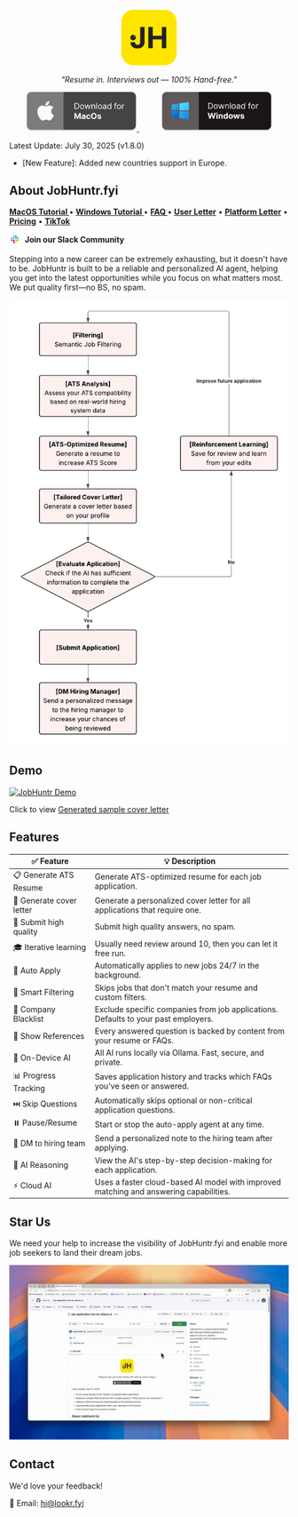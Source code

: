 <p align="center">
<img src="src/logo-large.png" alt="JobHuntr Logo" width="100">
</p>

<p align="center">
<i>"Resume in. Interviews out — 100% Hand-free."</i>
</p>

<!-- add spacing between the two images -->
<p align="center">
  <a href="https://jobhuntr.short.gy/download/github/macos" style="margin-right: 20px;">
    <img src="src/mac_download.png" alt="Download for macOS" width="200">
  </a>
  <a href="https://jobhuntr.short.gy/download/github/windows" style="margin-left: 20px;">
    <img src="src/windows_download.png" alt="Download for Windows" width="200">
  </a>
</p>

Latest Update: July 30, 2025 (v1.8.0)

- [New Feature]: Added new countries support in Europe.

## About JobHuntr.fyi

<p align="left">
  <a href="./MAC_SETUP.md"><strong> MacOS Tutorial </strong></a> •
  <a href="./WIN_SETUP.md"><strong> Windows Tutorial </strong></a> •
  <a href="./FAQ.md"><strong> FAQ </strong></a> •
  <a href="./USER_LETTER.md"><strong>User Letter</strong></a> •
  <a href="./PLATFORM_LETTER.md"><strong>Platform Letter</strong></a> •
  <a href="./PRICING.md"><strong>Pricing</strong></a> •
  <a href="https://www.tiktok.com/@yuqili657"><strong>TikTok</strong></a>
</p>

<!-- slack channel with logo from src/slack.png -->
<p align="left">
  <a href="https://join.slack.com/t/jobhuntrfyi/shared_invite/zt-37b16bo2f-aYwEadlFMHPHYAycDgCERA" style="text-decoration: none; display: inline-flex; align-items: center; gap: 8px;">
    <img src="src/slack-logo.png" alt="Join our Slack Community" width="20" style="vertical-align: middle;">
    <strong>Join our Slack Community</strong>
  </a>
</p>


Stepping into a new career can be extremely exhausting, but it doesn't have to be. JobHuntr is built to be a reliable and personalized AI agent, helping you get into the latest opportunities while you focus on what matters most. We put quality first—no BS, no spam.

![JobHuntr Flowchart](src/flow_chart.png)

## Demo

[![JobHuntr Demo](src/demo.gif)](https://youtu.be/dy_wrzVKwPw)

<!-- sample cover letter -->

Click to view [Generated sample cover letter](src/sample_cover_letter.pdf)

## Features

| ✅ Feature               | 💡 Description                                                                        |
| ------------------------ | ------------------------------------------------------------------------------------- |
| 📋 Generate ATS Resume   | Generate ATS-optimized resume for each job application.                               |
| 📄 Generate cover letter | Generate a personalized cover letter for all applications that require one.           |
| 🔄 Submit high quality   | Submit high quality answers, no spam.                                                 |
| 🎓 Iterative learning    | Usually need review around 10, then you can let it free run.                          |
| 🎯 Auto Apply            | Automatically applies to new jobs 24/7 in the background.                             |
| 🧠 Smart Filtering       | Skips jobs that don't match your resume and custom filters.                           |
| 🚫 Company Blacklist     | Exclude specific companies from job applications. Defaults to your past employers.    |
| 📎 Show References       | Every answered question is backed by content from your resume or FAQs.                |
| 🤖 On-Device AI          | All AI runs locally via Ollama. Fast, secure, and private.                            |
| 📊 Progress Tracking     | Saves application history and tracks which FAQs you've seen or answered.              |
| ⏭️ Skip Questions        | Automatically skips optional or non-critical application questions.                   |
| ⏸️ Pause/Resume          | Start or stop the auto-apply agent at any time.                                       |
| 📧 DM to hiring team     | Send a personalized note to the hiring team after applying.                           |
| 🧾 AI Reasoning          | View the AI's step-by-step decision-making for each application.                      |
| ⚡ Cloud AI              | Uses a faster cloud-based AI model with improved matching and answering capabilities. |

## Star Us

We need your help to increase the visibility of JobHuntr.fyi and enable more job seekers to land their dream jobs.

![star_repo](src/star_repo.gif)

## Contact

We'd love your feedback!

📧 Email: hi@lookr.fyi
